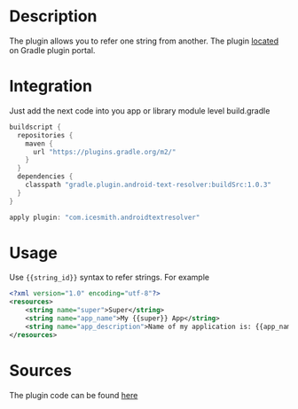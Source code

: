 # Description
The plugin allows you to refer one string from another. The plugin [located](https://plugins.gradle.org/plugin/com.icesmith.androidtextresolver) on Gradle plugin portal.
# Integration
Just add the next code into you app or library module level build.gradle
```gradle
buildscript {
  repositories {
    maven {
      url "https://plugins.gradle.org/m2/"
    }
  }
  dependencies {
    classpath "gradle.plugin.android-text-resolver:buildSrc:1.0.3"
  }
}

apply plugin: "com.icesmith.androidtextresolver"
```
# Usage
Use `{{string_id}}` syntax to refer strings. For example
```xml
<?xml version="1.0" encoding="utf-8"?>
<resources>
    <string name="super">Super</string>
    <string name="app_name">My {{super}} App</string>
    <string name="app_description">Name of my application is: {{app_name}}</string>
</resources>
```

# Sources
The plugin code can be found [here](https://github.com/icesmith/android-text-resolver/blob/master/buildSrc/src/main/groovy/com/icesmith/androidtextresolver/AndroidTextResolverPlugin.groovy)
